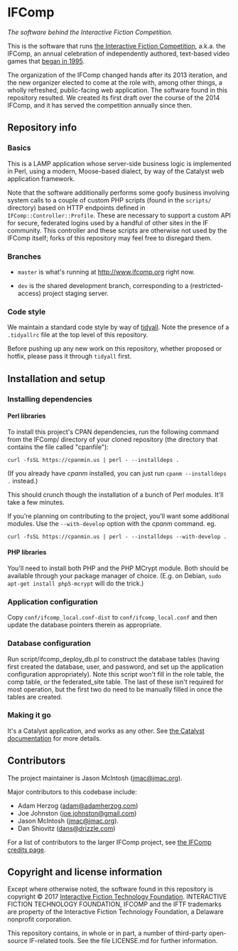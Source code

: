 IFComp
======

_The software behind the Interactive Fiction Competition._

This is the software that runs [the Interactive Fiction Competition](http://ifcomp.org), a.k.a. the IFComp, an annual celebration of independently authored, text-based video games that [began in 1995](http://www.ifcomp.org/history/).

The organization of the IFComp changed hands after its 2013 iteration, and the new organizer elected to come at the role with, among other things, a wholly refreshed, public-facing web application. The software found in this repository resulted. We created its first draft over the course of the 2014 IFComp, and it has served the competition annually since then.

## Repository info

### Basics

This is a LAMP application whose server-side business logic is implemented in Perl, using a modern, Moose-based dialect, by way of the Catalyst web application framework.

Note that the software additionally performs some goofy business involving system calls to a couple of custom PHP scripts (found in the `scripts/` directory) based on HTTP endpoints defined in `IFComp::Controller::Profile`. These are necessary to support a custom API for secure, federated logins used by a handful of other sites in the IF community. This controller and these scripts are otherwise not used by the IFComp itself; forks of this repository may feel free to disregard them.

### Branches

* `master` is what's running at http://www.ifcomp.org right now.

* `dev` is the shared development branch, corresponding to a (restricted-access) project staging server.

### Code style

We maintain a standard code style by way of [tidyall](https://metacpan.org/pod/distribution/Code-TidyAll/bin/tidyall). Note the presence of a `.tidyallrc` file at the top level of this repository.

Before pushing up any new work on this repository, whether proposed or hotfix, please pass it through `tidyall` first.

## Installation and setup

### Installing dependencies

#### Perl libraries

To install this project's CPAN dependencies, run the following command from the IFComp/ directory of your cloned repository (the directory that contains the file called "cpanfile"):

    curl -fsSL https://cpanmin.us | perl - --installdeps .
    
(If you already have _cpanm_ installed, you can just run `cpanm --installdeps .` instead.)

This should crunch though the installation of a bunch of Perl modules. It'll take a few minutes.

If you're planning on contributing to the project, you'll want some additional modules. Use the `--with-develop` option with the _cpanm_ command. eg.

    curl -fsSL https://cpanmin.us | perl - --installdeps --with-develop .

#### PHP libraries

You'll need to install both PHP and the PHP MCrypt module. Both should be available through your package manager of choice. (E.g. on Debian, `sudo apt-get install php5-mcrypt` will do the trick.)

### Application configuration

Copy `conf/ifcomp_local.conf-dist` to `conf/ifcomp_local.conf` and then update the database pointers therein as appropriate.

### Database configuration

Run script/ifcomp_deploy_db.pl to construct the database tables (having first
created the database, user, and password, and set up the application
configuration appropriately). Note this script won't fill in the role table,
the comp table, or the federated_site table. The last of these isn't required
for most operation, but the first two do need to be manually filled in once
the tables are created.

### Making it go

It's a Catalyst application, and works as any other. See [the Catalyst documentation](https://metacpan.org/pod/Catalyst::Manual) for more details.

## Contributors

The project maintainer is Jason McIntosh ([jmac@jmac.org](jmac@jmac.org)).

Major contributors to this codebase include:

* Adam Herzog ([adam@adamherzog.com](mailto:adam@adamherzog.com))
* Joe Johnston ([joe.johnston@gmail.com](mailto:joe.johnston@gmail.com))
* Jason McIntosh ([jmac@jmac.org](mailto:jmac@jmac.org)).
* Dan Shiovitz ([dans@drizzle.com](mailto:dans@drizzle.com))

For a list of contributors to the larger IFComp project, see [the IFComp credits page](http://www.ifcomp.org/about/contact).

## Copyright and license information

Except where otherwise noted, the software found in this repository is copyright © 2017 [Interactive Fiction Technology Foundation](http://iftechfoundation.org). INTERACTIVE FICTION TECHNOLOGY FOUNDATION, IFCOMP and the IFTF trademarks are property of the Interactive Fiction Technology Foundation, a Delaware nonprofit corporation.

This repository contains, in whole or in part, a number of third-party open-source IF-related tools. See the file LICENSE.md for further information.
